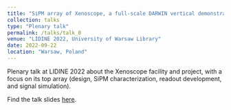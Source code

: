 ```yaml
---
title: "SiPM array of Xenoscope, a full-scale DARWIN vertical demonstrator"
collection: talks
type: "Plenary talk"
permalink: /talks/talk_0
venue: "LIDINE 2022, University of Warsaw Library"
date: 2022-09-22
location: "Warsaw, Poland"
---
```


Plenary talk at LIDINE 2022 about the Xenoscope facility and project, with a focus on its top array (design, SiPM characterization, readout development, and signal simulation).

Find the talk slides [here](https://events.camk.edu.pl/event/47/contributions/348/attachments/170/344/SiPM%20readout%20of%20Xenoscope_LIDINE.pdf).
